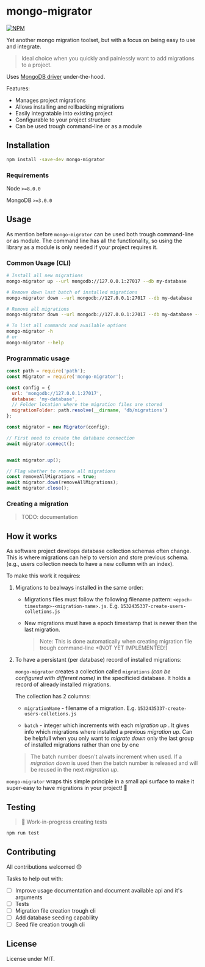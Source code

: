 # mongo-migrator

[![NPM](https://nodei.co/npm/mongo-migrator.png?downloads=true&downloadRank=true)](https://nodei.co/npm/mongo-migrator/)

Yet another mongo migration toolset, but with a  focus on being easy to use and integrate.

>  Ideal choice when you quickly and painlessly want to add migrations to a project.

Uses  [MongoDB driver](http://mongodb.github.io/node-mongodb-native/) under-the-hood.

Features:

- Manages project migrations
- Allows installing and rollbacking migrations
- Easily integratable into existing project
- Configurable to your project structure
- Can be used trough command-line or as a module

## Installation

```bash
npm install -save-dev mongo-migrator
```

### Requirements

Node `>=8.0.0`

MongoDB `>=3.0.0`

## Usage 

As mention before `mongo-migrator` can be used both trough command-line or as module. The command line has all the functionality, so using the library as a module is only needed if your project requires it.

### Common Usage (CLI)

```bash
# Install all new migrations
mongo-migrator up --url mongodb://127.0.0.1:27017 --db my-database

# Remove down last batch of installed migrations
mongo-migrator down --url mongodb://127.0.0.1:27017 --db my-database 

# Remove all migrations
mongo-migrator down --url mongodb://127.0.0.1:27017 --db my-database --all

# To list all commands and available options 
mongo-migrator -h 
# or
mongo-migrator --help
```

### Programmatic usage

```javascript
const path = require('path');
const Migrator = require('mongo-migrator');

const config = {
  url: 'mongodb://127.0.0.1:27017',
  database: 'my-database',
  // Folder location where the migration files are stored
  migrationFolder: path.resolve(__dirname, 'db/migrations')
};

const migrator = new Migrator(config);

// First need to create the database connection
await migrator.connect();


await migrator.up();

// Flag whether to remove all migrations
const removeAllMigrations = true;
await migrator.down(removeAllMigrations);
await migrator.close();

```

### Creating a migration

> TODO: documentation



## How it works

As software project develops database collection schemas often change. This is where migrations can help to version and store previous schema. (e.g., users collection needs to have a new collumn with an index).

To make this work it requires:

1. Migrations to bealways installed in the same order:

   - Migrations files must follow the following filename pattern:  `<epoch-timestamp>-<migration-name>.js`.  E.g. `1532435337-create-users-colletions.js`

   - New migrations must have a epoch timestamp that is newer then the last migration.

     > Note: This is done automatically when creating migration file trough command-line *(NOT YET IMPLEMENTED!)

2. To have a persistant (per database) record of installed migrations:

   `mongo-migrator` creates a collection called `migrations` *(can be configured with different name)* in the specificied database. It holds a record of already installed migrations.

   The collection has 2 columns:

   - `migrationName` - filename of a migration. E.g. `1532435337-create-users-colletions.js`

   -  `batch` - integer which increments with each *migration up* . It gives info which migrations where installed a previous *migration up*. Can be helpfull when you only want to *migrate down* only the last group of installed migrations rather than one by one

     > The batch number doesn't alwats increment when used. If a *migration down* is used then the batch number is released and will be reused in the next *migration up*.



`mongo-migrator` wraps this simple principle in a small api surface to make it super-easy to have migrations in your project!  🎉



## Testing

> 🚧 Work-in-progress creating tests

```bash
npm run test
```

## Contributing

All contributions welcomed 😊

Tasks to help out with:

- [ ] Improve usage documentation and document available api and it's arguments
- [ ] Tests
- [ ] Migration file creation trough cli
- [ ] Add database seeding capability
- [ ] Seed file creation trough cli

## License

License under MIT.
